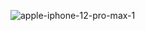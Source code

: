 
![apple-iphone-12-pro-max-1](https://user-images.githubusercontent.com/86914377/147504249-cdee7433-dc7c-4559-bafc-d4008ef34d22.jpeg)
